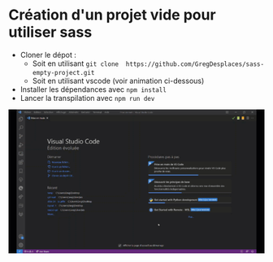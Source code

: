 # Création d'un projet vide pour utiliser sass

- Cloner le dépot :
  - Soit en utilisant ```git clone  https://github.com/GregDesplaces/sass-empty-project.git```
  - Soit en utilisant vscode (voir animation ci-dessous)
- Installer les dépendances avec ```npm install```
- Lancer la transpilation avec ```npm run dev```

![cloner avec vscode](clone-with-vscode.gif)
